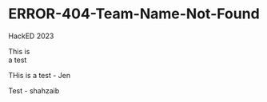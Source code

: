 # ERROR-404-Team-Name-Not-Found
HackED 2023

This is                                                                                    
a 
test 

THis is a test - Jen

Test - shahzaib
